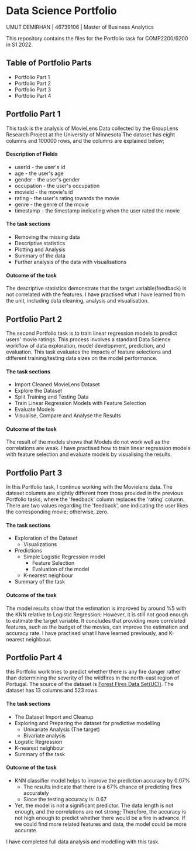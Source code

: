 # Data Science Portfolio

UMUT DEMIRHAN | 46739106 | Master of Business Analytics

This repository contains the files for the Portfolio task for COMP2200/6200 in S1 2022. 


## Table of Portfolio Parts

- Portfolio Part 1
- Portfolio Part 2
- Portfolio Part 3
- Portfolio Part 4

## Portfolio Part 1
This task is the analysis of MovieLens Data collected by the GroupLens Research Project at the University of Minnesota
The dataset has eight columns and 100000 rows, and the columns are explained below;
#### Description of Fields
- userId - the user's id
- age - the user's age
- gender - the user's gender
- occupation - the user's occupation
- movieId - the movie's id
- rating - the user's rating towards the movie
- genre - the genre of the movie
- timestamp - the timestamp indicating when the user rated the movie
 
#### The task sections 
- Removing the missing data
- Descriptive statistics
- Plotting and Analysis
- Summary of the data
- Further analysis of the data with visualisations

#### Outcome of the task 
The descriptive statistics demonstrate that the target variable(feedback) is not correlated with the features. 
I have practised what I have learned from the unit, including data cleaning, analysis and visualisation.

## Portfolio Part 2
The second Portfolio task is to train linear regression models to predict users' movie ratings. This process involves a standard Data Science workflow of data exploration, model development, prediction, and evaluation. This task evaluates the impacts of feature selections and different training/testing data sizes on the model performance.

#### The task sections 
- Import Cleaned MovieLens Dataset
- Explore the Dataset
- Split Training and Testing Data
- Train Linear Regression Models with Feature Selection
- Evaluate Models
- Visualise, Compare and Analyse the Results

#### Outcome of the task 
The result of the models shows that Models do not work well as the correlations are weak. 
I have practised how to train linear regression models with feature selection and evaluate models by visualising the results.

## Portfolio Part 3
In this Portfolio task, I continue working with the Movielens data. The dataset columns are slightly different from those provided in the previous Portfolio tasks, where the 'feedback' column replaces the 'rating' column. There are two values regarding the 'feedback', one indicating the user likes the corresponding movie; otherwise, zero.

#### The task sections 
- Exploration of the Dataset
    - Visualizations
- Predictions
    - Simple Logistic Regression model
        - Feature Selection
        - Evaluation of the model
    - K-nearest neighbour
- Summary of the task

#### Outcome of the task 
The model results show that the estimation is improved by around %5 with the KNN relative to Logistic Regression; However, it is still not good enough to estimate the target variable.
It concludes that providing more correlated features, such as the budget of the movies, can improve the estimation and accuracy rate.
I have practised what I have learned previously, and  K-nearest neighbour.

## Portfolio Part 4
this Portfolio work tries to predict whether there is any fire danger rather than determining the severity of the wildfires in the north-east region of Portugal. The source of the dataset is [Forest Fires Data Set(UCI)](http://archive.ics.uci.edu/ml/datasets/Forest+Fires).
The dataset has 13 columns and 523 rows.

#### The task sections 
- The Dataset Import and Cleanup
- Exploring and Preparing the dataset for predictive modelling
   - Univariate Analysis (The target)
   - Bivariate analysis
- Logistic Regression
- K-nearest neighbour
- Summary of the task

#### Outcome of the task 
* KNN classifier model helps to improve the prediction accuracy by 0.07%
    * The results indicate that there is a 67% chance of predicting fires accurately
    * Since the testing accuracy is: 0.67
* Yet, the model is not a significant predictor.
The data length is not enough, and the correlations are not strong; Therefore, the accuracy is not high enough to predict whether there would be a fire in advance. If we could find more related features and data, the model could be more accurate.

I have completed full data analysis and modelling with this task.

